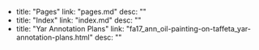   - title: "Pages"
    link: "pages.md"
    desc: ""
  - title: "Index"
    link: "index.md"
    desc: ""
  - title: "Yar Annotation Plans"
    link: "fa17_ann_oil-painting-on-taffeta_yar-annotation-plans.html"
    desc: ""
